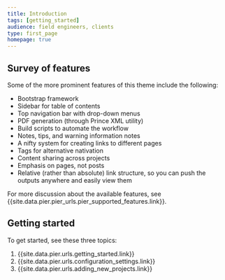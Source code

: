 ```yaml
---
title: Introduction
tags: [getting_started]
audience: field engineers, clients
type: first_page
homepage: true
---
```


## Survey of features

Some of the more prominent features of this theme include the following:

* Bootstrap framework
* Sidebar for table of contents
* Top navigation bar with drop-down menus
* PDF generation (through Prince XML utility)
* Build scripts to automate the workflow
* Notes, tips, and warning information notes
* A nifty system for creating links to different pages
* Tags for alternative nativation
* Content sharing across projects
* Emphasis on pages, not posts
* Relative (rather than absolute) link structure, so you can push the outputs anywhere and easily view them

For more discussion about the available features, see {{site.data.pier.pier_urls.pier_supported_features.link}}.

## Getting started

To get started, see these three topics:

1. {{site.data.pier.urls.getting_started.link}}
2. {{site.data.pier.urls.configuration_settings.link}}
3. {{site.data.pier.urls.adding_new_projects.link}}

